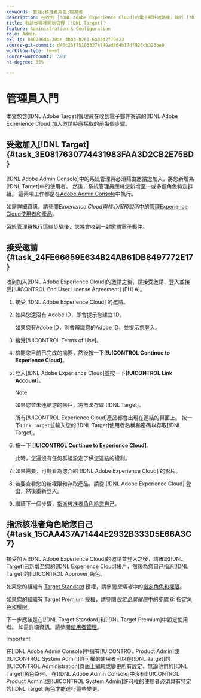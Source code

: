 ```yaml
---
keywords: 管理;核准者角色;核准者
description: 在收到 [!DNL Adobe Experience Cloud]的電子郵件邀請後，執行 [!DNL Adobe Target] 管理員應該採取的第一個工作。
title: 我該從哪裡開始管理 [!DNL Target]？
feature: Administration & Configuration
role: Admin
exl-id: b60236da-20ae-4bab-b261-6a33d2f70e23
source-git-commit: d40c25f75103327e749ad864b17df926cb323be0
workflow-type: tm+mt
source-wordcount: '398'
ht-degree: 35%

---
```


# 管理員入門

本文包含[!DNL Adobe Target]管理員在收到電子郵件寄送的[!DNL Adobe Experience Cloud]加入邀請時應採取的前幾個步驟。

## 受邀加入[!DNL Target] {#task_3E0817630774431983FAA3D2CB2E75BD}

[!DNL Adobe Admin Console]中的系統管理員必須藉由邀請您加入，將您新增為[!DNL Target]中的使用者。 然後，系統管理員應將您新增至一或多個角色特定群組。 這兩項工作都是在[Adobe Admin Console](https://adminconsole.adobe.com)中執行。

如需詳細資訊，請參閱&#x200B;*Experience Cloud與核心服務說明*&#x200B;中的[管理Experience Cloud使用者和產品](https://experienceleague.adobe.com/docs/core-services/interface/manage-users-and-products/admin-getting-started.html)。

系統管理員執行這些步驟後，您將會收到一封邀請電子郵件。

## 接受邀請 {#task_24FE66659E634B24AB61DB8497772E17}

收到加入[!DNL Adobe Experience Cloud]的邀請之後，請接受邀請、登入並接受[!UICONTROL End User License Agreement] (EULA)。

1. 接受 [!DNL Adobe Experience Cloud] 的邀請。
1. 如果您還沒有 Adobe ID，即會提示您建立 ID。

   如果您有Adobe ID，則會辨識您的Adobe ID，並提示您登入。
1. 接受[!UICONTROL Terms of Use]。
1. 檢閱您目前已完成的摘要，然後按一下&#x200B;**[!UICONTROL Continue to Experience Cloud]**。
1. 登入[!DNL Adobe Experience Cloud]並按一下&#x200B;**[!UICONTROL Link Account]**。

   >[!NOTE]
   >
   >如果您並未連結您的帳戶，將無法存取 [!DNL Target]。

   所有[!UICONTROL Experience Cloud]產品都會出現在連結的頁面上。 按一下`Link Target`並輸入您的[!DNL Target]使用者名稱和密碼以存取[!DNL Target]。
1. 按一下 **[!UICONTROL Continue to Experience Cloud]**。

   此時，您還沒有任何群組設定了供您連結的權利。
1. 如果需要，可觀看為您介紹 [!DNL Adobe Experience Cloud] 的影片。
1. 若要查看您的新權限和存取產品，請從 [!DNL Adobe Experience Cloud] 登出，然後重新登入。
1. 繼續下一個步驟，[指派核准者角色給您自己](/help/main/administrating-target/start-target.md#task_15CAA437A71444E2932B333D5E66A3C7)。

## 指派核准者角色給您自己 {#task_15CAA437A71444E2932B333D5E66A3C7}

接受加入[!DNL Adobe Experience Cloud]的邀請並登入之後，請確認[!DNL Target]已新增至您的[!DNL Experience Cloud]帳戶，然後為您自己指派[!DNL Target]的[!UICONTROL Approver]角色。

如果您的組織有 [Target Standard](/help/main/c-intro/intro.md#section_ACD5EFF17AAB4E979CBEFA0145CCD905) 授權，請參閱&#x200B;*使用者*&#x200B;中的[指定角色和權限](/help/main/administrating-target/c-user-management/c-user-management/user-management.md#roles-permissions)。

如果您的組織有 [Target Premium](/help/main/c-intro/intro.md#premium) 授權，請參閱&#x200B;*設定企業權限*&#x200B;中的[步驟 6: 指定角色和權限](/help/main/administrating-target/c-user-management/property-channel/properties-overview.md#section_8C425E43E5DD4111BBFC734A2B7ABC80)。

下一步應該是在[!DNL Target Standard]和[!DNL Target Premium]中設定使用者。 如需詳細資訊，請參閱[使用者管理](/help/main/administrating-target/c-user-management/user-management.md)。

>[!IMPORTANT]
>
>在[!DNL Adobe Admin Console]中擁有[!UICONTROL Product Admin]或[!UICONTROL System Admin]許可權的使用者可以在[!DNL Target]的[!UICONTROL Administration]頁面上編輯或變更所有設定，無論他們的[!DNL Target]角色為何。 在[!DNL Adobe Admin Console]中沒有[!UICONTROL Product Admin]或[!UICONTROL System Admin]許可權的使用者必須具有特定的[!DNL Target]角色才能進行這些變更。
